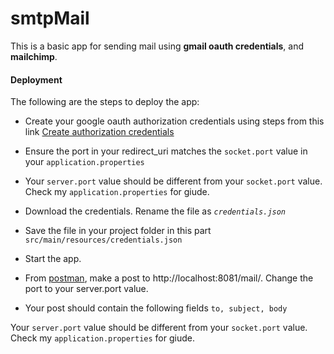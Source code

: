 # smtpMail

This is a basic app for sending mail using **gmail oauth credentials**, and  **mailchimp**.

#### Deployment
The following are the steps to deploy the app:
- Create your google oauth authorization credentials using steps from this link 
[Create authorization credentials](https://developers.google.com/identity/protocols/oauth2/web-server#creatingcred)

- Ensure the port in your redirect_uri matches the `socket.port` value in your `application.properties`

- Your `server.port` value should be different from your `socket.port` value. Check my `application.properties` for giude.

- Download the credentials. Rename the file as _`credentials.json`_

- Save the file in your project folder in this part `src/main/resources/credentials.json`

- Start the app.

- From [postman](https://www.postman.com/), make a post to http://localhost:8081/mail/. Change the port to your server.port value.

- Your post should contain the following fields `to, subject, body`

Your `server.port` value should be different from your `socket.port` value. Check my `application.properties` for giude.

